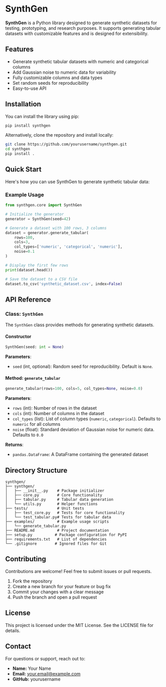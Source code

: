 # SynthGen

**SynthGen** is a Python library designed to generate synthetic datasets for testing, prototyping, and research purposes. It supports generating tabular datasets with customizable features and is designed for extensibility.

## Features

- Generate synthetic tabular datasets with numeric and categorical columns
- Add Gaussian noise to numeric data for variability
- Fully customizable columns and data types
- Set random seeds for reproducibility
- Easy-to-use API

## Installation

You can install the library using pip:

```bash
pip install synthgen
```

Alternatively, clone the repository and install locally:

```bash
git clone https://github.com/yourusername/synthgen.git
cd synthgen
pip install .
```

## Quick Start

Here's how you can use SynthGen to generate synthetic tabular data:

### Example Usage

```python
from synthgen.core import SynthGen

# Initialize the generator
generator = SynthGen(seed=42)

# Generate a dataset with 100 rows, 3 columns
dataset = generator.generate_tabular(
    rows=100,
    cols=3,
    col_types=['numeric', 'categorical', 'numeric'],
    noise=0.1
)

# Display the first few rows
print(dataset.head())

# Save the dataset to a CSV file
dataset.to_csv('synthetic_dataset.csv', index=False)
```

## API Reference

### Class: `SynthGen`

The `SynthGen` class provides methods for generating synthetic datasets.

#### Constructor

```python
SynthGen(seed: int = None)
```

**Parameters**:
- `seed` (int, optional): Random seed for reproducibility. Default is `None`.

#### Method: `generate_tabular`

```python
generate_tabular(rows=100, cols=5, col_types=None, noise=0.0)
```

**Parameters**:
- `rows` (int): Number of rows in the dataset
- `cols` (int): Number of columns in the dataset
- `col_types` (list): List of column types (`numeric`, `categorical`). Defaults to `numeric` for all columns
- `noise` (float): Standard deviation of Gaussian noise for numeric data. Defaults to `0.0`

**Returns**:
- `pandas.DataFrame`: A DataFrame containing the generated dataset

## Directory Structure

```
synthgen/
├── synthgen/
│   ├── __init__.py    # Package initializer
│   ├── core.py        # Core functionality
│   ├── tabular.py     # Tabular data generation
│   └── utils.py       # Helper functions
├── tests/             # Unit tests
│   ├── test_core.py   # Tests for core functionality
│   └── test_tabular.py# Tests for tabular data
├── examples/          # Example usage scripts
│   └── generate_tabular.py
├── README.md          # Project documentation
├── setup.py          # Package configuration for PyPI
├── requirements.txt   # List of dependencies
└── .gitignore        # Ignored files for Git
```

## Contributing

Contributions are welcome! Feel free to submit issues or pull requests.

1. Fork the repository
2. Create a new branch for your feature or bug fix
3. Commit your changes with a clear message
4. Push the branch and open a pull request

## License

This project is licensed under the MIT License. See the LICENSE file for details.

## Contact

For questions or support, reach out to:

- **Name:** Your Name
- **Email:** your.email@example.com
- **GitHub:** yourusername